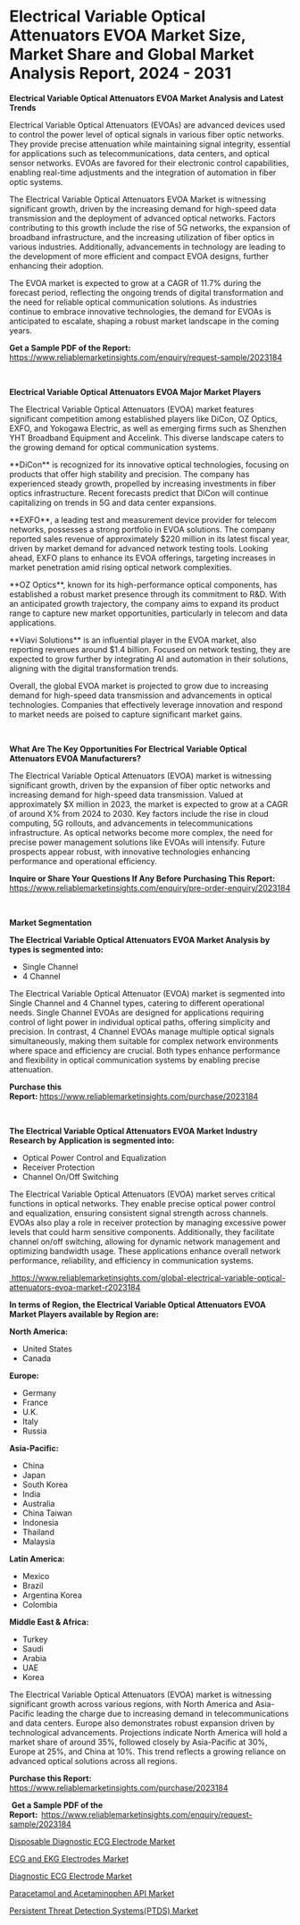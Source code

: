 <p><h1>Electrical Variable Optical Attenuators EVOA Market Size, Market Share and Global Market Analysis Report, 2024 - 2031</h1></p><p><strong>Electrical Variable Optical Attenuators EVOA Market Analysis and Latest Trends</strong></p>
<p><p>Electrical Variable Optical Attenuators (EVOAs) are advanced devices used to control the power level of optical signals in various fiber optic networks. They provide precise attenuation while maintaining signal integrity, essential for applications such as telecommunications, data centers, and optical sensor networks. EVOAs are favored for their electronic control capabilities, enabling real-time adjustments and the integration of automation in fiber optic systems.</p><p>The Electrical Variable Optical Attenuators EVOA Market is witnessing significant growth, driven by the increasing demand for high-speed data transmission and the deployment of advanced optical networks. Factors contributing to this growth include the rise of 5G networks, the expansion of broadband infrastructure, and the increasing utilization of fiber optics in various industries. Additionally, advancements in technology are leading to the development of more efficient and compact EVOA designs, further enhancing their adoption.</p><p>The EVOA market is expected to grow at a CAGR of 11.7% during the forecast period, reflecting the ongoing trends of digital transformation and the need for reliable optical communication solutions. As industries continue to embrace innovative technologies, the demand for EVOAs is anticipated to escalate, shaping a robust market landscape in the coming years.</p></p>
<p><strong>Get a Sample PDF of the Report:&nbsp;</strong> <a href="https://www.reliablemarketinsights.com/enquiry/request-sample/2023184?utm_campaign=1731&utm_medium=2&utm_source=Github&utm_content=ia&utm_term=28102024&utm_id=electrical-variable-optical-attenuators-evoa">https://www.reliablemarketinsights.com/enquiry/request-sample/2023184</a></p>
<p>&nbsp;</p>
<p><strong>Electrical Variable Optical Attenuators EVOA Major Market Players</strong></p>
<p><p>The Electrical Variable Optical Attenuators (EVOA) market features significant competition among established players like DiCon, OZ Optics, EXFO, and Yokogawa Electric, as well as emerging firms such as Shenzhen YHT Broadband Equipment and Accelink. This diverse landscape caters to the growing demand for optical communication systems.</p><p>**DiCon** is recognized for its innovative optical technologies, focusing on products that offer high stability and precision. The company has experienced steady growth, propelled by increasing investments in fiber optics infrastructure. Recent forecasts predict that DiCon will continue capitalizing on trends in 5G and data center expansions.</p><p>**EXFO**, a leading test and measurement device provider for telecom networks, possesses a strong portfolio in EVOA solutions. The company reported sales revenue of approximately $220 million in its latest fiscal year, driven by market demand for advanced network testing tools. Looking ahead, EXFO plans to enhance its EVOA offerings, targeting increases in market penetration amid rising optical network complexities.</p><p>**OZ Optics**, known for its high-performance optical components, has established a robust market presence through its commitment to R&D. With an anticipated growth trajectory, the company aims to expand its product range to capture new market opportunities, particularly in telecom and data applications.</p><p>**Viavi Solutions** is an influential player in the EVOA market, also reporting revenues around $1.4 billion. Focused on network testing, they are expected to grow further by integrating AI and automation in their solutions, aligning with the digital transformation trends.</p><p>Overall, the global EVOA market is projected to grow due to increasing demand for high-speed data transmission and advancements in optical technologies. Companies that effectively leverage innovation and respond to market needs are poised to capture significant market gains.</p></p>
<p>&nbsp;</p>
<p><strong>What Are The Key Opportunities For Electrical Variable Optical Attenuators EVOA Manufacturers?</strong></p>
<p><p>The Electrical Variable Optical Attenuators (EVOA) market is witnessing significant growth, driven by the expansion of fiber optic networks and increasing demand for high-speed data transmission. Valued at approximately $X million in 2023, the market is expected to grow at a CAGR of around X% from 2024 to 2030. Key factors include the rise in cloud computing, 5G rollouts, and advancements in telecommunications infrastructure. As optical networks become more complex, the need for precise power management solutions like EVOAs will intensify. Future prospects appear robust, with innovative technologies enhancing performance and operational efficiency.</p></p>
<p><strong>Inquire or Share Your Questions If Any Before Purchasing This Report:</strong> <a href="https://www.reliablemarketinsights.com/enquiry/pre-order-enquiry/2023184?utm_campaign=1731&utm_medium=2&utm_source=Github&utm_content=ia&utm_term=28102024&utm_id=electrical-variable-optical-attenuators-evoa">https://www.reliablemarketinsights.com/enquiry/pre-order-enquiry/2023184</a></p>
<p>&nbsp;</p>
<p><strong>Market Segmentation</strong></p>
<p><strong>The Electrical Variable Optical Attenuators EVOA Market Analysis by types is segmented into:</strong></p>
<p><ul><li>Single Channel</li><li>4 Channel</li></ul></p>
<p><p>The Electrical Variable Optical Attenuator (EVOA) market is segmented into Single Channel and 4 Channel types, catering to different operational needs. Single Channel EVOAs are designed for applications requiring control of light power in individual optical paths, offering simplicity and precision. In contrast, 4 Channel EVOAs manage multiple optical signals simultaneously, making them suitable for complex network environments where space and efficiency are crucial. Both types enhance performance and flexibility in optical communication systems by enabling precise attenuation.</p></p>
<p><strong>Purchase this Report:&nbsp;</strong><a href="https://www.reliablemarketinsights.com/purchase/2023184?utm_campaign=1731&utm_medium=2&utm_source=Github&utm_content=ia&utm_term=28102024&utm_id=electrical-variable-optical-attenuators-evoa">https://www.reliablemarketinsights.com/purchase/2023184</a></p>
<p>&nbsp;</p>
<p><strong>The Electrical Variable Optical Attenuators EVOA Market Industry Research by Application is segmented into:</strong></p>
<p><ul><li>Optical Power Control and Equalization</li><li>Receiver Protection</li><li>Channel On/Off Switching</li></ul></p>
<p><p>The Electrical Variable Optical Attenuators (EVOA) market serves critical functions in optical networks. They enable precise optical power control and equalization, ensuring consistent signal strength across channels. EVOAs also play a role in receiver protection by managing excessive power levels that could harm sensitive components. Additionally, they facilitate channel on/off switching, allowing for dynamic network management and optimizing bandwidth usage. These applications enhance overall network performance, reliability, and efficiency in communication systems.</p></p>
<p><a href="https://www.reliablemarketinsights.com/global-electrical-variable-optical-attenuators-evoa-market-r2023184?utm_campaign=1731&utm_medium=2&utm_source=Github&utm_content=ia&utm_term=28102024&utm_id=electrical-variable-optical-attenuators-evoa">&nbsp;https://www.reliablemarketinsights.com/global-electrical-variable-optical-attenuators-evoa-market-r2023184</a></p>
<p><strong>In terms of Region, the Electrical Variable Optical Attenuators EVOA Market Players available by Region are:</strong></p>
<p>
    <p> <strong> North America: </strong>
        <ul>
            <li>United States</li>
            <li>Canada</li>
        </ul>
        </p> 
    <p> <strong> Europe: </strong>
        <ul>
            <li>Germany</li>
            <li>France</li>
            <li>U.K.</li>
            <li>Italy</li>
            <li>Russia</li>
        </ul>
        </p> 
    <p> <strong> Asia-Pacific: </strong>
        <ul>
            <li>China</li>
            <li>Japan</li>
            <li>South Korea</li>
            <li>India</li>
            <li>Australia</li>
            <li>China Taiwan</li>
            <li>Indonesia</li>
            <li>Thailand</li>
            <li>Malaysia</li>
        </ul>
        </p> 
    <p> <strong> Latin America: </strong>
        <ul>
            <li>Mexico</li>
            <li>Brazil</li>
            <li>Argentina Korea</li>
            <li>Colombia</li>
        </ul>
        </p> 
    <p> <strong> Middle East & Africa: </strong>
        <ul>
            <li>Turkey</li>
            <li>Saudi</li>
            <li>Arabia</li>
            <li>UAE</li>
            <li>Korea</li>
        </ul>
    </p>
    </p>
<p><p>The Electrical Variable Optical Attenuators (EVOA) market is witnessing significant growth across various regions, with North America and Asia-Pacific leading the charge due to increasing demand in telecommunications and data centers. Europe also demonstrates robust expansion driven by technological advancements. Projections indicate North America will hold a market share of around 35%, followed closely by Asia-Pacific at 30%, Europe at 25%, and China at 10%. This trend reflects a growing reliance on advanced optical solutions across all regions.</p></p>
<p><strong>Purchase this Report: </strong><a href="https://www.reliablemarketinsights.com/purchase/2023184?utm_campaign=1731&utm_medium=2&utm_source=Github&utm_content=ia&utm_term=28102024&utm_id=electrical-variable-optical-attenuators-evoa">https://www.reliablemarketinsights.com/purchase/2023184</a></p>
<p>&nbsp;<strong>Get a Sample PDF of the Report:&nbsp;&nbsp;</strong><a href="https://www.reliablemarketinsights.com/enquiry/request-sample/2023184?utm_campaign=1731&utm_medium=2&utm_source=Github&utm_content=ia&utm_term=28102024&utm_id=electrical-variable-optical-attenuators-evoa">https://www.reliablemarketinsights.com/enquiry/request-sample/2023184</a></p>
<p><strong></strong></p>
<p><p><a href="https://www.linkedin.com/pulse/comprehensive-disposable-diagnostic-ecg-electrode-market-report-yiyme?utm_campaign=1731&utm_medium=2&utm_source=Github&utm_content=ia&utm_term=28102024&utm_id=electrical-variable-optical-attenuators-evoa">Disposable Diagnostic ECG Electrode Market</a></p><p><a href="https://www.linkedin.com/pulse/global-ecg-ekg-electrodes-market-sector2024-2031-metrics-68gfe?utm_campaign=1731&utm_medium=2&utm_source=Github&utm_content=ia&utm_term=28102024&utm_id=electrical-variable-optical-attenuators-evoa">ECG and EKG Electrodes Market</a></p><p><a href="https://www.linkedin.com/pulse/diagnostic-ecg-electrode-market-size-share-trends-analysis-pwrtc?utm_campaign=1731&utm_medium=2&utm_source=Github&utm_content=ia&utm_term=28102024&utm_id=electrical-variable-optical-attenuators-evoa">Diagnostic ECG Electrode Market</a></p><p><a href="https://www.linkedin.com/pulse/global-paracetamol-acetaminophen-api-market-focus-application-vumse?utm_campaign=1731&utm_medium=2&utm_source=Github&utm_content=ia&utm_term=28102024&utm_id=electrical-variable-optical-attenuators-evoa">Paracetamol and Acetaminophen API Market</a></p><p><a href="https://issuu.com/reportprime-2/docs/persistent-threat-detection-systems_dfa2b57b6edfa0?utm_campaign=1731&utm_medium=2&utm_source=Github&utm_content=ia&utm_term=28102024&utm_id=electrical-variable-optical-attenuators-evoa">Persistent Threat Detection Systems(PTDS) Market</a></p></p>